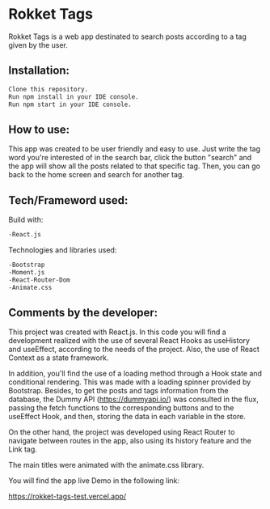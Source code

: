 # Rokket Tags

Rokket Tags is a web app destinated to search posts according to a tag given by the user.


## Installation:

```bash
Clone this repository.
Run npm install in your IDE console.
Run npm start in your IDE console.
```


## How to use:

This app was created to be user friendly and easy to use. Just write the tag word you're interested of in the search bar, click the button "search" and the app will show all the posts related to that specific tag. Then, you can go back to the home screen and search for another tag.


## Tech/Frameword used:

Build with: 
```bash
-React.js
```
Technologies and libraries used:
```bash
-Bootstrap
-Moment.js
-React-Router-Dom
-Animate.css
```

## Comments by the developer:

This project was created with React.js. In this code you will find a development realized with the use of several React Hooks as useHistory and useEffect, according to the needs of the project. Also, the use of React Context as a state framework. 

In addition, you'll find the use of a loading method through a Hook state and conditional rendering. This was made with a loading spinner provided by Bootstrap. Besides, to get the posts and tags information from the database, the Dummy API (https://dummyapi.io/) was consulted in the flux, passing the fetch functions to the corresponding buttons and to the useEffect Hook, and then, storing the data in each variable in the store.

On the other hand, the project was developed using React Router to navigate between routes in the app, also using its history feature and the Link tag.

The main titles were animated with the animate.css library.

You will find the app live Demo in the following link:

https://rokket-tags-test.vercel.app/











